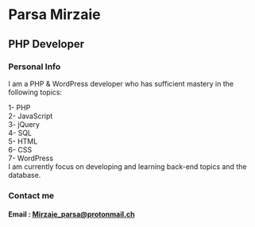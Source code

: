 <h1> Parsa Mirzaie </h1>

<h2> PHP Developer </h2>

<h3> Personal Info </h3>
I am a PHP & WordPress developer who has sufficient mastery in the following topics:

1- PHP<br>
2- JavaScript<br>
3- jQuery<br>
4- SQL<br>
5- HTML<br>
6- CSS<br>
7- WordPress<br>
I am currently focus on developing and learning back-end topics and the database.

<h3> Contact me </h3>
<h4>Email : <a href='mailto:Mirzaie_parsa@protonmail.ch'>Mirzaie_parsa@protonmail.ch</a></h4>
